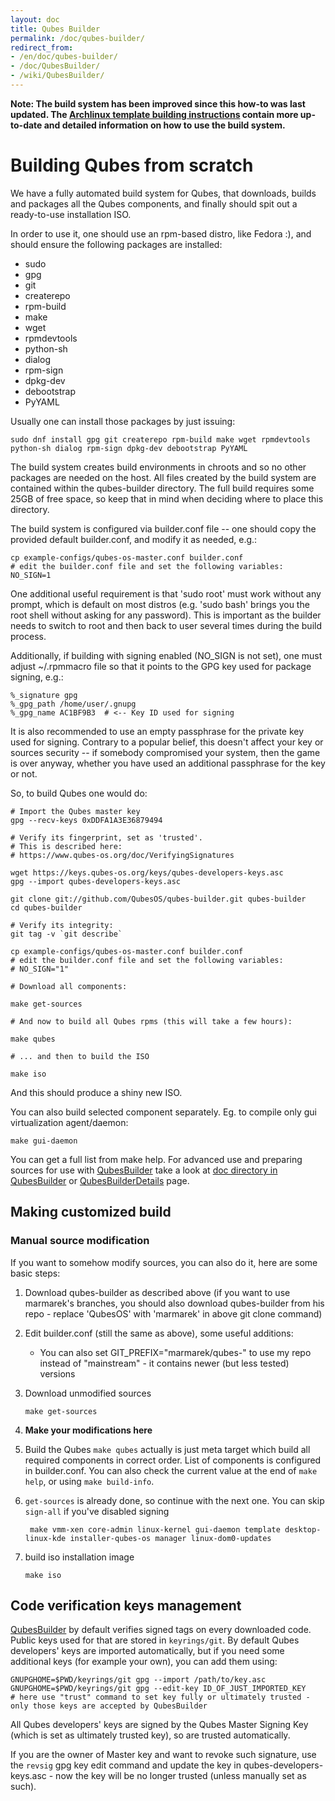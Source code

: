 ```yaml
---
layout: doc
title: Qubes Builder
permalink: /doc/qubes-builder/
redirect_from:
- /en/doc/qubes-builder/
- /doc/QubesBuilder/
- /wiki/QubesBuilder/
---
```


**Note: The build system has been improved since this how-to was last updated. The [Archlinux template building instructions](/doc/building-archlinux-template/) contain more up-to-date and detailed information on how to use the build system.**

Building Qubes from scratch
===========================

We have a fully automated build system for Qubes, that downloads, builds and
packages all the Qubes components, and finally should spit out a ready-to-use
installation ISO.

In order to use it, one should use an rpm-based distro, like Fedora :), and should ensure the following packages are installed:

-   sudo
-   gpg
-   git
-   createrepo
-   rpm-build
-   make
-   wget
-   rpmdevtools
-   python-sh
-   dialog
-   rpm-sign
-   dpkg-dev
-   debootstrap
-   PyYAML

Usually one can install those packages by just issuing:

    sudo dnf install gpg git createrepo rpm-build make wget rpmdevtools python-sh dialog rpm-sign dpkg-dev debootstrap PyYAML

The build system creates build environments in chroots and so no other packages are needed on the host. All files created by the build system are contained within the qubes-builder directory. The full build requires some 25GB of free space, so keep that in mind when deciding where to place this directory.

The build system is configured via builder.conf file -- one should copy the provided default builder.conf, and modify it as needed, e.g.:

    cp example-configs/qubes-os-master.conf builder.conf 
    # edit the builder.conf file and set the following variables: 
    NO_SIGN=1

One additional useful requirement is that 'sudo root' must work without any prompt, which is default on most distros (e.g. 'sudo bash' brings you the root shell without asking for any password). This is important as the builder needs to switch to root and then back to user several times during the build process.

Additionally, if building with signing enabled (NO\_SIGN is not set), one must adjust \~/.rpmmacro file so that it points to the GPG key used for package signing, e.g.:

    %_signature gpg
    %_gpg_path /home/user/.gnupg
    %_gpg_name AC1BF9B3  # <-- Key ID used for signing

It is also recommended to use an empty passphrase for the private key used for signing. Contrary to a popular belief, this doesn't affect your key or sources security -- if somebody compromised your system, then the game is over anyway, whether you have used an additional passphrase for the key or not.

So, to build Qubes one would do:

    # Import the Qubes master key 
    gpg --recv-keys 0xDDFA1A3E36879494
    
    # Verify its fingerprint, set as 'trusted'. 
    # This is described here: 
    # https://www.qubes-os.org/doc/VerifyingSignatures
    
    wget https://keys.qubes-os.org/keys/qubes-developers-keys.asc
    gpg --import qubes-developers-keys.asc 
    
    git clone git://github.com/QubesOS/qubes-builder.git qubes-builder 
    cd qubes-builder 

    # Verify its integrity:
    git tag -v `git describe`
    
    cp example-configs/qubes-os-master.conf builder.conf 
    # edit the builder.conf file and set the following variables: 
    # NO_SIGN="1"
    
    # Download all components:
    
    make get-sources
    
    # And now to build all Qubes rpms (this will take a few hours): 
    
    make qubes 
    
    # ... and then to build the ISO 
    
    make iso 

And this should produce a shiny new ISO.

You can also build selected component separately. Eg. to compile only gui virtualization agent/daemon:

    make gui-daemon

You can get a full list from make help. For advanced use and preparing sources
for use with [QubesBuilder](/doc/qubes-builder/) take a look at [doc directory
in QubesBuilder](https://github.com/marmarek/qubes-builder/tree/master/doc) or 
[QubesBuilderDetails](/doc/qubes-builder-details/) page.

Making customized build
-----------------------

### Manual source modification

If you want to somehow modify sources, you can also do it, here are some basic steps:

1.  Download qubes-builder as described above (if you want to use marmarek's branches, you should also download qubes-builder from his repo - replace 'QubesOS' with 'marmarek' in above git clone command)
2.  Edit builder.conf (still the same as above), some useful additions:
    -   You can also set GIT\_PREFIX="marmarek/qubes-" to use my repo instead of "mainstream" - it contains newer (but less tested) versions

3.  Download unmodified sources

        make get-sources

4.  **Make your modifications here**

5.  Build the Qubes
     `make qubes` actually is just meta target which build all required
     components in correct order. List of components is configured in
     builder.conf. You can also check the current value at the end of `make
     help`, or using `make build-info`. 

6. `get-sources` is already done, so continue with the next one. You can skip `sign-all` if you've disabled signing

        make vmm-xen core-admin linux-kernel gui-daemon template desktop-linux-kde installer-qubes-os manager linux-dom0-updates

1.  build iso installation image

        make iso

Code verification keys management
---------------------------------

[QubesBuilder](/doc/qubes-builder/) by default verifies signed tags on every downloaded code. Public keys used for that are stored in `keyrings/git`. By default Qubes developers' keys are imported automatically, but if you need some additional keys (for example your own), you can add them using:

    GNUPGHOME=$PWD/keyrings/git gpg --import /path/to/key.asc
    GNUPGHOME=$PWD/keyrings/git gpg --edit-key ID_OF_JUST_IMPORTED_KEY
    # here use "trust" command to set key fully or ultimately trusted - only those keys are accepted by QubesBuilder

All Qubes developers' keys are signed by the Qubes Master Signing Key (which is set as ultimately trusted key), so are trusted automatically.

If you are the owner of Master key and want to revoke such signature, use the `revsig` gpg key edit command and update the key in qubes-developers-keys.asc - now the key will be no longer trusted (unless manually set as such).
